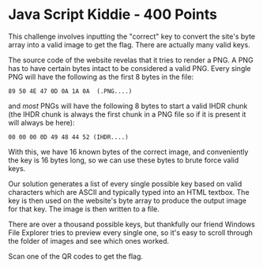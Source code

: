 # Java Script Kiddie - 400 Points

This challenge involves inputting the "correct" key to convert the site's byte array into a valid image to get the flag. There are actually many valid keys.

The source code of the website revelas that it tries to render a PNG. A PNG has to have certain bytes intact to be considered a valid PNG. Every single PNG will have the following as the first 8 bytes in the file:

`89 50 4E 47 0D 0A 1A 0A  (.PNG....)`

and *most* PNGs will have the following 8 bytes to start a valid IHDR chunk (the IHDR chunk is always the first chunk in a PNG file so if it is present it will always be here):

`00 00 00 0D 49 48 44 52 (IHDR....)`

With this, we have 16 known bytes of the correct image, and conveniently the key is 16 bytes long, so we can use these bytes to brute force valid keys.

Our solution generates a list of every single possible key based on valid characters which are ASCII and typically typed into an HTML textbox. The key is then used on the website's byte array to produce the output image for that key. The image is then written to a file.

There are over a thousand possible keys, but thankfully our friend Windows File Explorer tries to preview every single one, so it's easy to scroll through the folder of images and see which ones worked.

Scan one of the QR codes to get the flag.